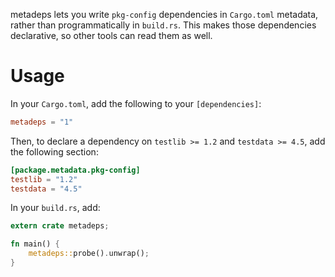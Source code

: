 metadeps lets you write `pkg-config` dependencies in `Cargo.toml` metadata,
rather than programmatically in `build.rs`.  This makes those dependencies
declarative, so other tools can read them as well.

# Usage

In your `Cargo.toml`, add the following to your `[dependencies]`:

```toml
metadeps = "1"
```

Then, to declare a dependency on `testlib >= 1.2` and `testdata >= 4.5`, add
the following section:

```toml
[package.metadata.pkg-config]
testlib = "1.2"
testdata = "4.5"
```

In your `build.rs`, add:

```rust
extern crate metadeps;

fn main() {
    metadeps::probe().unwrap();
}
```
